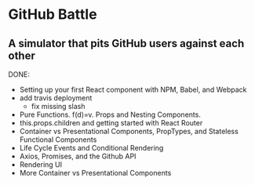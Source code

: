 # GitHub Battle

## A simulator that pits GitHub users against each other

DONE:
- Setting up your first React component with NPM, Babel, and Webpack
- add travis deployment
	- fix missing slash
- Pure Functions. f(d)=v. Props and Nesting Components.
- this.props.children and getting started with React Router
- Container vs Presentational Components, PropTypes, and Stateless Functional Components
- Life Cycle Events and Conditional Rendering
- Axios, Promises, and the Github API
- Rendering UI
- More Container vs Presentational Components
